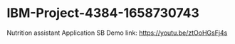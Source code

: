 # IBM-Project-4384-1658730743
Nutrition assistant Application
SB
Demo link:
https://youtu.be/ztOoHGsFj4s
